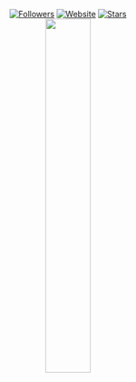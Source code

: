 <p align=center>  
  <a href="https://github.com/dk-e?tab=followers"><img alt="Followers" src="https://img.shields.io/github/followers/dk-e?style=for-the-badge&logoColor=ffffff&labelColor=000000&color=000000"></a>
 <a href="https://zurly.me"><img alt="Website" src="https://img.shields.io/website?up_message=zurly.me%20is%20up&up_color=000000&down_message=zurly.me%20is%20down&down_color=FF0000&url=https%3A%2F%2Fzurly.me&style=for-the-badge&labelColor=000000"></a>
  <a href="https://github.com/dk-e?tab=stars"><img alt="Stars" src="https://img.shields.io/github/stars/dk-e?style=for-the-badge&logoColor=ffffff&labelColor=000000&color=000000"></a>
 <br>  
<a href="https://discord.com/users/745631824163766412"><img src="https://lanyard.cnrad.dev/api/745631824163766412?bg=000000&showDisplayName=true&theme=dark&borderRadius=30px&idleMessage=Probably%20doing%20something%20else..." width=40%></a>
</p>
